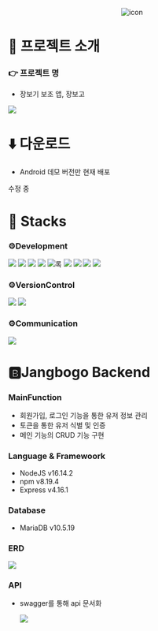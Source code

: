 <div align=center>
  
  ![icon](https://github.com/Jangbogo-2NT/Jangbogo-frontend/assets/84820008/d61c595c-0a3e-489b-9453-3af36507416e)
  
</div>

#  🌿 프로젝트 소개

### 👉 프로젝트 명

- 장보기 보조 앱, 장보고

<img src="https://github.com/Jangbogo-2NT/Jangbogo-frontend/assets/84820008/67ec6894-6158-41c2-afb4-1f7554fe3bb4" />

# ⬇️ 다운로드

- Android 데모 버전만 현재 배포

 수정 중
  

#  🔨 Stacks

### ⚙️Development

<div>
  <img src="https://img.shields.io/badge/javascript-F7DF1E?style=for-the-badge&logo=javascript&logoColor=black">
<img src="https://img.shields.io/badge/python-3776AB?style=for-the-badge&logo=python&logoColor=white">
<img src="https://img.shields.io/badge/react_native-%2320232a.svg?style=for-the-badge&logo=react&logoColor=%2361DAFB"/>
<img src="https://img.shields.io/badge/node.js-6DA55F?style=for-the-badge&logo=node.js&logoColor=white"/>
<img src="https://img.shields.io/badge/mysql-%2300f.svg?style=for-the-badge&logo=mysql&logoColor=white"/>록
<img src="https://img.shields.io/badge/AWS-%23FF9900.svg?style=for-the-badge&logo=amazon-aws&logoColor=white"/>
<img src="https://img.shields.io/badge/TensorFlow-%23FF6F00.svg?style=for-the-badge&logo=TensorFlow&logoColor=white"/>
<img src="https://img.shields.io/badge/PyTorch-%23EE4C2C.svg?style=for-the-badge&logo=PyTorch&logoColor=white"/>
<img src="https://img.shields.io/badge/figma-%23F24E1E.svg?style=for-the-badge&logo=figma&logoColor=white"/>
</div>

### ⚙️VersionControl

<div>
  <img src="https://img.shields.io/badge/git-%23F05033.svg?style=for-the-badge&logo=git&logoColor=white"/>
<img src="https://img.shields.io/badge/github-%23121011.svg?style=for-the-badge&logo=github&logoColor=white"/>
</div>

### ⚙️Communication
<img src="https://img.shields.io/badge/Notion-%23000000.svg?style=for-the-badge&logo=notion&logoColor=white"/>


# 🅱️Jangbogo Backend
### MainFunction
* 회원가입, 로그인 기능을 통한 유저 정보 관리
* 토큰을 통한 유저 식별 및 인증
* 메인 기능의 CRUD 기능 구현

### Language & Framewoork
* NodeJS v16.14.2
* npm v8.19.4
* Express v4.16.1

### Database
* MariaDB v10.5.19

### ERD
<img src="https://github.com/Jangbogo-2NT/Jangbogo-backend/assets/83086675/3021e042-5911-4fdd-90b5-c1c5cc71ac39)https://github.com/Jangbogo-2NT/Jangbogo-backend/assets/83086675/3021e042-5911-4fdd-90b5-c1c5cc71ac39"/>

### API
* swagger를 통해 api 문서화
  
  <img src="https://github.com/Jangbogo-2NT/Jangbogo-backend/assets/83086675/e500e945-cd9e-48d7-aabc-dd97a9351d0c)https://github.com/Jangbogo-2NT/Jangbogo-backend/assets/83086675/e500e945-cd9e-48d7-aabc-dd97a9351d0c"/>
<br/>
<br/>
